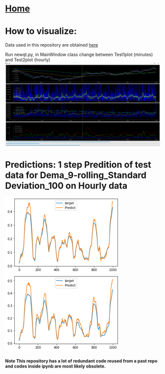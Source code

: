 # [Home](http://lu0x1a0.github.io)

# How to visualize:
Data used in this repository are obtained [here](http://www.histdata.com/download-free-forex-data/?/ascii/1-minute-bar-quotes)

Run newqt.py, in MainWindow class change between Test1plot (minutes) and Test2plot (hourly)
![Screenshot](./Images/qtHourly.png)

# Predictions: 1 step Predition of test data for Dema_9-rolling_Standard Deviation_100 on Hourly data
![MSE Loss](./Images/MSELoss.png)
![BCE Loss](./Images/BCELoss.png)

#### Note This repository has a lot of redundant code reused from a past repo and codes inside ipynb are most likely obsolete.


